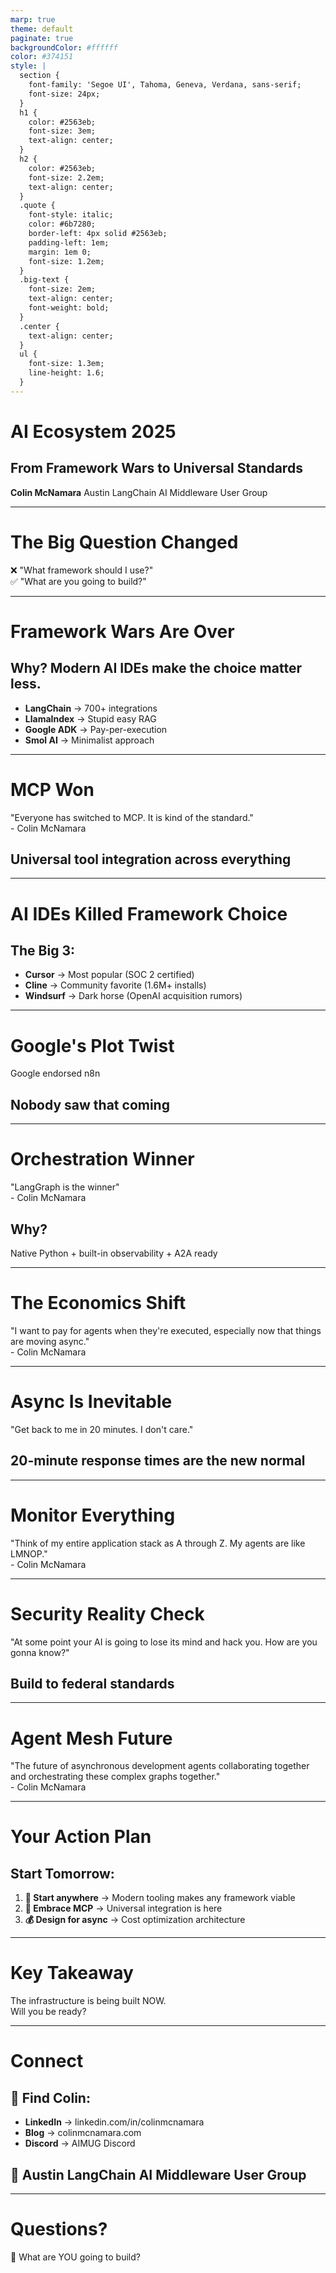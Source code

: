 ```yaml
---
marp: true
theme: default
paginate: true
backgroundColor: #ffffff
color: #374151
style: |
  section {
    font-family: 'Segoe UI', Tahoma, Geneva, Verdana, sans-serif;
    font-size: 24px;
  }
  h1 {
    color: #2563eb;
    font-size: 3em;
    text-align: center;
  }
  h2 {
    color: #2563eb;
    font-size: 2.2em;
    text-align: center;
  }
  .quote {
    font-style: italic;
    color: #6b7280;
    border-left: 4px solid #2563eb;
    padding-left: 1em;
    margin: 1em 0;
    font-size: 1.2em;
  }
  .big-text {
    font-size: 2em;
    text-align: center;
    font-weight: bold;
  }
  .center {
    text-align: center;
  }
  ul {
    font-size: 1.3em;
    line-height: 1.6;
  }
---
```


# AI Ecosystem 2025
## From Framework Wars to Universal Standards

**Colin McNamara**
Austin LangChain AI Middleware User Group

---

# The Big Question Changed

<div class="big-text">❌ "What framework should I use?"</div>

<div class="big-text">✅ "What are you going to build?"</div>

---

# Framework Wars Are Over

## Why? Modern AI IDEs make the choice matter less.

- **LangChain** → 700+ integrations
- **LlamaIndex** → Stupid easy RAG  
- **Google ADK** → Pay-per-execution
- **Smol AI** → Minimalist approach

---

# MCP Won

<div class="quote">"Everyone has switched to MCP. It is kind of the standard."<br/>- Colin McNamara</div>

## Universal tool integration across everything

---

# AI IDEs Killed Framework Choice

## The Big 3:
- **Cursor** → Most popular (SOC 2 certified)
- **Cline** → Community favorite (1.6M+ installs)  
- **Windsurf** → Dark horse (OpenAI acquisition rumors)

---

# Google's Plot Twist

<div class="big-text">Google endorsed n8n</div>

## Nobody saw that coming

---

# Orchestration Winner

<div class="quote">"LangGraph is the winner"<br/>- Colin McNamara</div>

## Why?
Native Python + built-in observability + A2A ready

---

# The Economics Shift

<div class="quote">"I want to pay for agents when they're executed, especially now that things are moving async."<br/>- Colin McNamara</div>

---

# Async Is Inevitable

<div class="big-text">"Get back to me in 20 minutes. I don't care."</div>

## 20-minute response times are the new normal

---

# Monitor Everything

<div class="quote">"Think of my entire application stack as A through Z. My agents are like LMNOP."<br/>- Colin McNamara</div>

---

# Security Reality Check

<div class="quote">"At some point your AI is going to lose its mind and hack you. How are you gonna know?"</div>

## Build to federal standards

---

# Agent Mesh Future

<div class="quote">"The future of asynchronous development agents collaborating together and orchestrating these complex graphs together."<br/>- Colin McNamara</div>

---

# Your Action Plan

## Start Tomorrow:

1. **🔧 Start anywhere** → Modern tooling makes any framework viable
2. **🔗 Embrace MCP** → Universal integration is here  
3. **💰 Design for async** → Cost optimization architecture

---

# Key Takeaway

<div class="big-text">The infrastructure is being built NOW.</div>

<div class="big-text">Will you be ready?</div>

---

# Connect

## 🔗 Find Colin:
- **LinkedIn** → linkedin.com/in/colinmcnamara
- **Blog** → colinmcnamara.com
- **Discord** → AIMUG Discord

## 🤝 Austin LangChain AI Middleware User Group

---

# Questions?

<div class="big-text">🚀 What are YOU going to build?</div>
